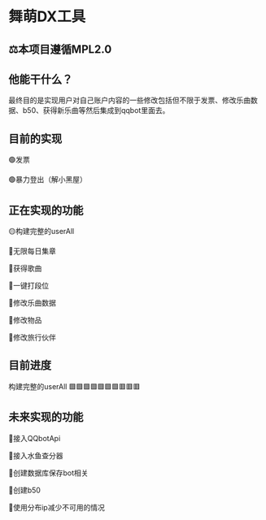 # 舞萌DX工具
## ⚖本项目遵循MPL2.0
## 他能干什么？
最终目的是实现用户对自己账户内容的一些修改包括但不限于发票、修改乐曲数据、b50、获得新乐曲等然后集成到qqbot里面去。

## 目前的实现
  🟢发票
  
  🟢暴力登出（解小黑屋）
  
## 正在实现的功能
  🟡构建完整的userAll
  
  🔴无限每日集章
  
  🔴获得歌曲
  
  🔴一键打段位
  
  🔴修改乐曲数据
  
  🔴修改物品
  
  🔴修改旅行伙伴

## 目前进度
构建完整的userAll
🟩🟩🟩🟩🟩🟩🟩🟥🟥🟥

## 未来实现的功能
  🔴接入QQbotApi
  
  🔴接入水鱼查分器
  
  🔴创建数据库保存bot相关
  
  🔴创建b50
  
  🔴使用分布ip减少不可用的情况
  
